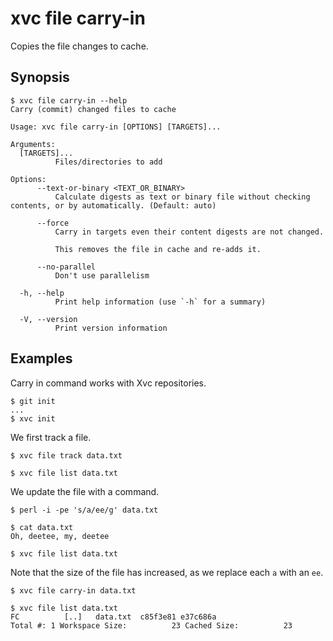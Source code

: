 # xvc file carry-in

Copies the file changes to cache.

## Synopsis

```console
$ xvc file carry-in --help
Carry (commit) changed files to cache

Usage: xvc file carry-in [OPTIONS] [TARGETS]...

Arguments:
  [TARGETS]...
          Files/directories to add

Options:
      --text-or-binary <TEXT_OR_BINARY>
          Calculate digests as text or binary file without checking contents, or by automatically. (Default: auto)

      --force
          Carry in targets even their content digests are not changed.
          
          This removes the file in cache and re-adds it.

      --no-parallel
          Don't use parallelism

  -h, --help
          Print help information (use `-h` for a summary)

  -V, --version
          Print version information

```

## Examples

Carry in command works with Xvc repositories.

```console
$ git init
...
$ xvc init

```

We first track a file.

```console
$ xvc file track data.txt

$ xvc file list data.txt

```

We update the file with a command.

```console
$ perl -i -pe 's/a/ee/g' data.txt

$ cat data.txt
Oh, deetee, my, deetee

$ xvc file list data.txt

```

Note that the size of the file has increased, as we replace each `a` with an `ee`.

```console
$ xvc file carry-in data.txt

$ xvc file list data.txt
FC          [..]   data.txt  c85f3e81 e37c686a
Total #: 1 Workspace Size:          23 Cached Size:          23

```
